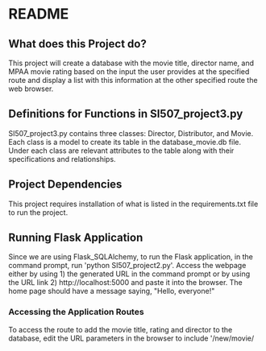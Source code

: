 # **README**

## **What does this Project do?**
This project will create a database with the movie title, director name, and MPAA movie rating based on the input the user provides at the specified route and display a list with this information at the other specified route the web browser.

## **Definitions for Functions in SI507_project3.py**
SI507_project3.py contains three classes: Director, Distributor, and Movie. Each class is a model to create its table in the database_movie.db file. Under each class are relevant attributes to the table along with their specifications and relationships.


## **Project Dependencies**

This project requires installation of what is listed in the requirements.txt file to run the project.


## **Running Flask Application**

Since we are using Flask_SQLAlchemy, to run the Flask application, in the command prompt, run 'python SI507_project2.py'. Access the webpage either by using 1) the generated URL in the command prompt or by using the URL link 2) http://localhost:5000 and paste it into the browser. The home page should have a message saying, "Hello, everyone!"

### **Accessing the Application Routes**
To access the route to add the movie title, rating and director to the database, edit the URL parameters in the browser to include '/new/movie/<title>/<rating>/<director>/'. Please note the way the code is set up, each movie added can only be added once. This means if a movie title has been directed by multiple directors, once the movie title is saved with one director, it will not save the same movie title with a different director to the database. To access the route to view the full list of movie tiles, ratings, and directors added to the database, edit the URL parameters in the browser to include '/movies/all/'. 
